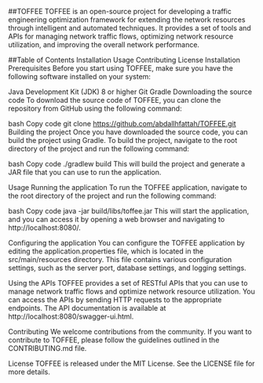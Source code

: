 ##TOFFEE
TOFFEE is an open-source project for developing a traffic engineering optimization framework for extending the network resources through intelligent and automated techniques. It provides a set of tools and APIs for managing network traffic flows, optimizing network resource utilization, and improving the overall network performance.

##Table of Contents
Installation
Usage
Contributing
License
Installation
Prerequisites
Before you start using TOFFEE, make sure you have the following software installed on your system:

Java Development Kit (JDK) 8 or higher
Git
Gradle
Downloading the source code
To download the source code of TOFFEE, you can clone the repository from GitHub using the following command:

bash
Copy code
git clone https://github.com/abdallhfattah/TOFFEE.git
Building the project
Once you have downloaded the source code, you can build the project using Gradle. To build the project, navigate to the root directory of the project and run the following command:

bash
Copy code
./gradlew build
This will build the project and generate a JAR file that you can use to run the application.

Usage
Running the application
To run the TOFFEE application, navigate to the root directory of the project and run the following command:

bash
Copy code
java -jar build/libs/toffee.jar
This will start the application, and you can access it by opening a web browser and navigating to http://localhost:8080/.

Configuring the application
You can configure the TOFFEE application by editing the application.properties file, which is located in the src/main/resources directory. This file contains various configuration settings, such as the server port, database settings, and logging settings.

Using the APIs
TOFFEE provides a set of RESTful APIs that you can use to manage network traffic flows and optimize network resource utilization. You can access the APIs by sending HTTP requests to the appropriate endpoints. The API documentation is available at http://localhost:8080/swagger-ui.html.

Contributing
We welcome contributions from the community. If you want to contribute to TOFFEE, please follow the guidelines outlined in the CONTRIBUTING.md file.

License
TOFFEE is released under the MIT License. See the LICENSE file for more details.
